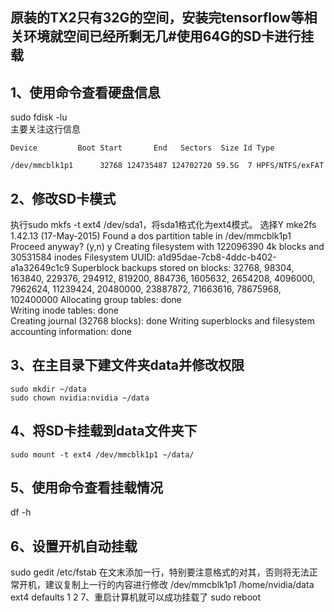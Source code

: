 ## 原装的TX2只有32G的空间，安装完tensorflow等相关环境就空间已经所剩无几#使用64G的SD卡进行挂载
## 1、使用命令查看硬盘信息

sudo fdisk -lu  
主要关注这行信息  
```
Device         Boot Start       End   Sectors  Size Id Type  

/dev/mmcblk1p1      32768 124735487 124702720 59.5G  7 HPFS/NTFS/exFAT
```

## 2、修改SD卡模式
执行sudo mkfs -t ext4 /dev/sda1，将sda1格式化为ext4模式。
选择Y
mke2fs 1.42.13 (17-May-2015)
Found a dos partition table in /dev/mmcblk1p1
Proceed anyway? (y,n) y
Creating filesystem with 122096390 4k blocks and 30531584 inodes
Filesystem UUID: a1d95dae-7cb8-4ddc-b402-a1a32649c1c9
Superblock backups stored on blocks: 
	32768, 98304, 163840, 229376, 294912, 819200, 884736, 1605632, 2654208, 
	4096000, 7962624, 11239424, 20480000, 23887872, 71663616, 78675968, 
	102400000
 Allocating group tables: done                            
Writing inode tables: done                            
Creating journal (32768 blocks): done
Writing superblocks and filesystem accounting information: done 
## 3、在主目录下建文件夹data并修改权限
```
sudo mkdir ~/data  
sudo chown nvidia:nvidia ~/data
```
## 4、将SD卡挂载到data文件夹下
```
sudo mount -t ext4 /dev/mmcblk1p1 ~/data/
```
## 5、使用命令查看挂载情况
df -h  
## 6、设置开机自动挂载
sudo gedit /etc/fstab
在文末添加一行，特别要注意格式的对其，否则将无法正常开机，建议复制上一行的内容进行修改
/dev/mmcblk1p1  /home/nvidia/data ext4  defaults  1  2
7、重启计算机就可以成功挂载了
sudo reboot
